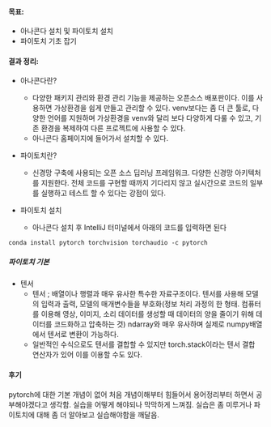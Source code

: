 #### 목표: 
- 아나콘다 설치 및 파이토치 설치
- 파이토치 기초 잡기
#### 결과 정리:
- 아나콘다란?
	- 다양한 패키지 관리와 환경 관리 기능을 제공하는 오픈소스 배포판이다. 이를 사용하면 가상환경을 쉽게 만들고 관리할 수 있다.  venv보다는 좀 더 큰 툴로, 다양한 언어를 지원하며 가상환경을 venv와 달리 보다 다양하게 다룰 수 있고, 기존 환경을 복제하여 다른 프로젝트에 사용할 수 있다.
	- 아나콘다 홈페이지에 들어가서 설치할 수 있다.
- 파이토치란?
	- 신경망 구축에 사용되는 오픈 소스 딥러닝 프레임워크. 다양한 신경망 아키텍처를 지원한다. 전체 코드를 구현할 때까지 기다리지 않고 실시간으로 코드의 일부를 실행하고 테스트 할 수 있다는 강점이 있다. 


- 파이토치 설치 
	- 아나콘다 설치 후 IntelliJ 터미널에서  아래의 코드를 입력하면 된다
```
conda install pytorch torchvision torchaudio -c pytorch
```


##### 파이토치 기본
- 텐서
	-  텐서 ; 배열이나 행렬과 매우 유사한 특수한 자료구조이다. 텐서를 사용해 모델의 입력과 출력, 모델의 매개변수들을 부호화(정보 처리 과정의 한 형태. 컴퓨터를 이용해 영상, 이미지, 소리 데이터를 생성할 때 데이터의 양을 줄이기 위해 데이터를 코드화하고 압축하는 것) ndarray와 매우 유사하며 실제로 numpy배열에서 텐서로 변환이 가능하다.
	- 일반적인 수식으로도 텐서를 결합할 수 있지만 torch.stack이라는 텐서 결합 연산자가 있어 이를 이용할 수도 있다. 




#### 후기
pytorch에 대한 기본 개념이 없어 처음 개념이해부터 힘들어서 용어정리부터 하면서 공부해야겠다고 생각함. 실습을 어떻게 해야되나 막막하게 느껴짐. 실습은 좀 미루거나 파이토치에 대해 좀 더 알아보고 실습해야함을 깨달음.
